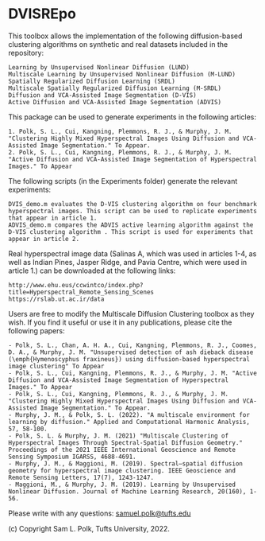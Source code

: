 # DVISREpo

This toolbox allows the implementation of the following diffusion-based clustering algorithms on synthetic and real datasets included in the repository:

    Learning by Unsupervised Nonlinear Diffusion (LUND)
    Multiscale Learning by Unsupervised Nonlinear Diffusion (M-LUND)
    Spatially Regularized Diffusion Learning (SRDL)
    Multiscale Spatially Regularized Diffusion Learning (M-SRDL)
    Diffusion and VCA-Assisted Image Segmentation (D-VIS)
    Active Diffusion and VCA-Assisted Image Segmentation (ADVIS)

This package can be used to generate experiments in the following articles:

    1. Polk, S. L., Cui, Kangning, Plemmons, R. J., & Murphy, J. M. "Clustering Highly Mixed Hyperspectral Images Using Diffusion and VCA-Assisted Image Segmentation." To Appear.
    2. Polk, S. L., Cui, Kangning, Plemmons, R. J., & Murphy, J. M. "Active Diffusion and VCA-Assisted Image Segmentation of Hyperspectral Images." To Appear

The following scripts (in the Experiments folder) generate the relevant experiments:

    DVIS_demo.m evaluates the D-VIS clustering algorithm on four benchmark hyperspectral images. This script can be used to replicate experiments that appear in article 1.
    ADVIS_demo.m compares the ADVIS active learning algorithm against the D-VIS clustering algorithm . This script is used for experiments that appear in article 2.

Real hyperspectral image data (Salinas A, which was used in articles 1-4, as well as Indian Pines, Jasper Ridge, and Pavia Centre, which were used in article 1.) can be downloaded at the following links:

    http://www.ehu.eus/ccwintco/index.php?title=Hyperspectral_Remote_Sensing_Scenes
    https://rslab.ut.ac.ir/data
    
Users are free to modify the Multiscale Diffusion Clustering toolbox as they wish. If you find it useful or use it in any publications, please cite the following papers:

    - Polk, S. L., Chan, A. H. A., Cui, Kangning, Plemmons, R. J., Coomes, D. A., & Murphy, J. M. "Unsupervised detection of ash dieback disease (\emph{Hymenoscyphus fraxineus}) using diffusion-based hyperspectral image clustering" To Appear
    - Polk, S. L., Cui, Kangning, Plemmons, R. J., & Murphy, J. M. "Active Diffusion and VCA-Assisted Image Segmentation of Hyperspectral Images." To Appear
    - Polk, S. L., Cui, Kangning, Plemmons, R. J., & Murphy, J. M. "Clustering Highly Mixed Hyperspectral Images Using Diffusion and VCA-Assisted Image Segmentation." To Appear.
    - Murphy, J. M., & Polk, S. L. (2022). "A multiscale environment for learning by diffusion." Applied and Computational Harmonic Analysis, 57, 58-100.
    - Polk, S. L. & Murphy, J. M. (2021) "Multiscale Clustering of Hyperspectral Images Through Spectral-Spatial Diffusion Geometry." Proceedings of the 2021 IEEE International Geoscience and Remote Sensing Symposium IGARSS, 4688-4691.
    - Murphy, J. M., & Maggioni, M. (2019). Spectral–spatial diffusion geometry for hyperspectral image clustering. IEEE Geoscience and Remote Sensing Letters, 17(7), 1243-1247.
    - Maggioni, M., & Murphy, J. M. (2019). Learning by Unsupervised Nonlinear Diffusion. Journal of Machine Learning Research, 20(160), 1-56.

Please write with any questions: samuel.polk@tufts.edu

(c) Copyright Sam L. Polk, Tufts University, 2022.
